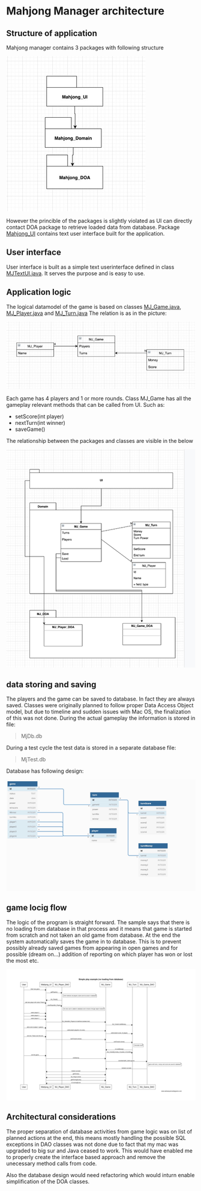 # Mahjong Manager architecture



## Structure of application

Mahjong manager contains 3 packages with following structure

![packages](packages.jpeg)

However the princible of the packages is slightly violated as UI can directly contact DOA package to retrieve loaded data from database.
Package [Mahjong_UI](https://github.com/tuomoM/ot-harjoitustyo/tree/master/MahjongManager/src/main/java/Mahjong_UI) contains text user interface built for the application.


## User interface

User interface is built as a simple text userinterface defined in class [MJTextUI.java](https://github.com/tuomoM/ot-harjoitustyo/blob/master/MahjongManager/src/main/java/Mahjong_UI/MJTextUI.java). It serves the purpose and is easy to use.

## Application logic

The logical datamodel of the game is based on classes [MJ_Game.java](https://github.com/tuomoM/ot-harjoitustyo/blob/master/MahjongManager/src/main/java/Mahjong_domain/MJ_Game.java), [MJ_Player.java](https://github.com/tuomoM/ot-harjoitustyo/blob/master/MahjongManager/src/main/java/Mahjong_domain/MJ_Player.java) and [MJ_Turn.java](https://github.com/tuomoM/ot-harjoitustyo/blob/master/MahjongManager/src/main/java/Mahjong_domain/MJ_Turn.java)
The relation is as in the picture:

![logic](application_logic.jpeg)

Each game has 4 players and 1 or more rounds.
Class MJ_Game has all the gameplay relevant methods that can be called from UI.
Such as:
* setScore(int player)
* nextTurn(int winner)
* saveGame()

The relationship between the packages and classes are visible in the below 



![Package and class architecture](Achitecturev01.jpg)

## data storing and saving

The players and the game can be saved to database. In fact they are always saved.
Classes were originally planned to follow proper Data Access Object model, but due to timeline and sudden issues with Mac OS, the finalization of this was not done.
During the actual gameplay the information is stored in file:
>MjDb.db


During a test cycle the test data is stored in a separate database file:
>MjTest.db

Database has following design:

![db diagram](dbdiagram1.jpeg)

## game locig flow

The logic of the program is straight forward. 
The sample says that there is no loading from database in that process and it means that game is started from scratch and not taken an old game from database. At the end the system automatically saves the game in to database. This is to prevent possibly already saved games from appearing in open games and for possible (dream on...) addition of reporting on which player has won or lost the most etc.

![Simple gameplay sequence](sequence.jpeg)




## Architectural considerations

The proper separation of database activities from game logic was on list of planned actions at the end, this means mostly handling the possible SQL exceptions in DAO classes was not done due to fact that my mac was upgraded to big sur and Java ceased to work. This would have enabled me to properly create the interface based approach and remove the unecessary method calls from code.


Also the database design would need refactoring which would inturn enable simplification of the DOA classes.
